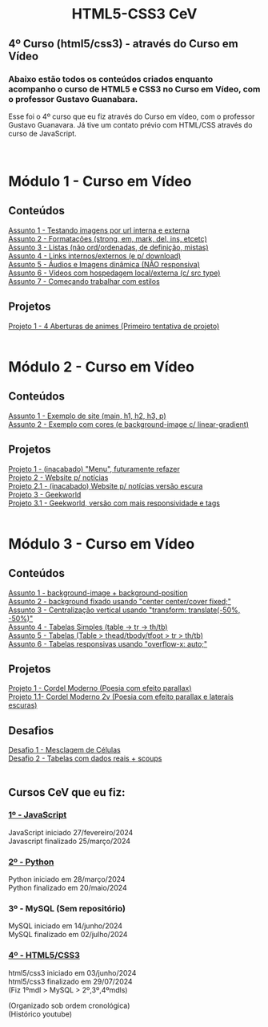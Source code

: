 <h1 align="center">HTML5-CSS3 CeV</h1>
<h2>4º Curso (html5/css3) - através do Curso em Vídeo</h2>
<h3>Abaixo estão todos os conteúdos criados enquanto acompanho o curso de HTML5 e CSS3 no Curso em Vídeo, com o professor Gustavo Guanabara.</h3>

<p>Esse foi o 4º curso que eu fiz através do Curso em vídeo, com o professor Gustavo Guanavara. Já tive um contato prévio com HTML/CSS através do curso de JavaScript.</p>
<br>

<h1>Módulo 1 - Curso em Vídeo</h1>

<h2>Conteúdos</h2>
<a href="https://marcos-grando.github.io/HTML-CSS-CeV/projetos-hc/mdl01/p1/" target="_blank">
Assunto 1 - Testando imagens por url interna e externa
</a><br>
<a href="https://marcos-grando.github.io/HTML-CSS-CeV/projetos-hc/mdl01/p2/" target="_blank">
Assunto 2 - Formatações (strong, em, mark, del, ins, etcetc)
</a><br>
<a href="https://marcos-grando.github.io/HTML-CSS-CeV/projetos-hc/mdl01/p3/" target="_blank">
Assunto 3 - Listas (não ord/ordenadas, de definição, mistas)
</a><br>
<a href="https://marcos-grando.github.io/HTML-CSS-CeV/projetos-hc/mdl01/p4/" target="_blank">
Assunto 4 - Links internos/externos (e p/ download)
</a><br>
<a href="https://marcos-grando.github.io/HTML-CSS-CeV/projetos-hc/mdl01/p5/" target="_blank">
Assunto 5 - Áudios e Imagens dinâmica (NÃO responsiva)
</a><br>
<a href="https://marcos-grando.github.io/HTML-CSS-CeV/projetos-hc/mdl01/p6/" target="_blank">
Assunto 6 - Vídeos com hospedagem local/externa (c/ src type)
</a><br>
<a href="https://marcos-grando.github.io/HTML-CSS-CeV/projetos-hc/mdl01/p7/" target="_blank">
Assunto 7 - Começando trabalhar com estilos
</a><br>

<h2>Projetos</h2>
<a href="https://marcos-grando.github.io/HTML-CSS-CeV/projetos-hc/mdl01/p8/" target="_blank">
Projeto 1 - 4 Aberturas de animes (Primeiro tentativa de projeto)
</a><br><br>



<h1>Módulo 2 - Curso em Vídeo</h1>

<h2>Conteúdos</h2>
<a href="https://marcos-grando.github.io/HTML-CSS-CeV/projetos-hc/mdl02/p1/" target="_blank">
Assunto 1 - Exemplo de site (main, h1, h2, h3, p)
</a><br>
<a href="https://marcos-grando.github.io/HTML-CSS-CeV/projetos-hc/mdl02/p2/" target="_blank">
Assunto 2 - Exemplo com cores (e background-image c/ linear-gradient)
</a><br>

<h2>Projetos</h2>
<a href="https://marcos-grando.github.io/HTML-CSS-CeV/projetos-hc/mdl02/p3/" target="_blank">
Projeto 1 - (inacabado) "Menu", futuramente refazer
</a><br>
<a href="https://marcos-grando.github.io/HTML-CSS-CeV/projetos-hc/mdl02/p4/" target="_blank">
Projeto 2 - Website p/ notícias
</a><br>
<a href="https://marcos-grando.github.io/HTML-CSS-CeV/projetos-hc/mdl02/p5/" target="_blank">
Projeto 2.1 - (inacabado) Website p/ notícias versão escura
</a><br>
<a href="https://marcos-grando.github.io/HTML-CSS-CeV/projetos-hc/mdl02/p6/" target="_blank">
Projeto 3 - Geekworld
</a><br>
<a href="https://marcos-grando.github.io/HTML-CSS-CeV/projetos-hc/mdl02/p6v2/" target="_blank">
Projeto 3.1 - Geekworld, versão com mais responsividade e tags
</a><br><br>



<h1>Módulo 3 - Curso em Vídeo</h1>

<h2>Conteúdos</h2>
<a href="https://marcos-grando.github.io/HTML-CSS-CeV/projetos-hc/mdl03/p1/" target="_blank">
Assunto 1 - background-image + background-position
</a><br>
<a href="https://marcos-grando.github.io/HTML-CSS-CeV/projetos-hc/mdl03/p2/" target="_blank">
Assunto 2 - background fixado usando "center center/cover fixed;"
</a><br>
<a href="https://marcos-grando.github.io/HTML-CSS-CeV/projetos-hc/mdl03/p3/" target="_blank">
Assunto 3 - Centralização vertical usando "transform: translate(-50%, -50%)"
</a><br>
<a href="https://marcos-grando.github.io/HTML-CSS-CeV/projetos-hc/mdl03/p5/" target="_blank">
Assunto 4 - Tabelas Simples (table -> tr -> th/tb)
</a><br>
<a href="https://marcos-grando.github.io/HTML-CSS-CeV/projetos-hc/mdl03/p6/" target="_blank">
Assunto 5 - Tabelas (Table > thead/tbody/tfoot > tr > th/tb)
</a><br>
<a href="https://marcos-grando.github.io/HTML-CSS-CeV/projetos-hc/mdl03/p9/" target="_blank">
Assunto 6 - Tabelas responsivas usando "overflow-x: auto;"
</a><br>

<h2>Projetos</h2>
<a href="https://marcos-grando.github.io/HTML-CSS-CeV/projetos-hc/mdl03/p4/" target="_blank">
Projeto 1 - Cordel Moderno (Poesia com efeito parallax)
</a><br>
<a href="https://marcos-grando.github.io/HTML-CSS-CeV/projetos-hc/mdl03/p4v2/" target="_blank">
Projeto 1.1- Cordel Moderno 2v (Poesia com efeito parallax e laterais escuras)
</a><br>

<h2>Desafios</h2>
<a href="https://marcos-grando.github.io/HTML-CSS-CeV/projetos-hc/mdl03/p7/" target="_blank">
Desafio 1 -  Mesclagem de Células
</a><br>
<a href="https://marcos-grando.github.io/HTML-CSS-CeV/projetos-hc/mdl03/p8/" target="_blank">
Desafio 2 -  Tabelas com dados reais + scoups
</a><br><br>


<h2>Cursos CeV que eu fiz:</h2>

<h3><a href="https://github.com/marcos-grando/JavaScript-CeV">1º - JavaScript</a></h3>
<p>JavaScript iniciado 27/fevereiro/2024<br>
Javascript finalizado 25/março/2024</p>

<h3><a href="https://github.com/marcos-grando/Python-CeV">2º - Python</a></h3>
<p>Python iniciado em 28/março/2024<br>
Python finalizado em 20/maio/2024</p>

<h3>3º - MySQL (Sem repositório)</h3>
<p>MySQL iniciado em 14/junho/2024<br>
MySQL finalizado em 02/julho/2024</p>

<h3><a href="https://github.com/marcos-grando/HTML-CSS-CeV">4º - HTML5/CSS3</a></h3>
<p>html5/css3 iniciado em 03/junho/2024<br>
html5/css3 finalizado em 29/07/2024<br>
(Fiz 1ºmdl > MySQL > 2º,3º,4ºmdls)</p>

<p>(Organizado sob ordem cronológica)<br>(Histórico youtube)</p>
